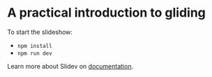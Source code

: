 # A practical introduction to gliding

To start the slideshow:

- `npm install`
- `npm run dev`

Learn more about Slidev on [documentation](https://sli.dev/).
